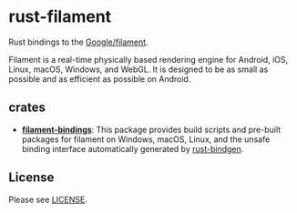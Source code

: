 # rust-filament

Rust bindings to the [Google/filament](https://github.com/google/filament).

Filament is a real-time physically based rendering engine for Android, iOS, Linux, macOS, Windows, and WebGL. It is designed to be as small as possible and as efficient as possible on Android.

## crates

* **[filament-bindings](./filament-bindings/README.md)**: This package provides build scripts and pre-built packages for filament on Windows, macOS, Linux, and the unsafe binding interface automatically generated by [rust-bindgen](https://github.com/rust-lang/rust-bindgen).

## License

Please see [LICENSE](./LICENSE).
